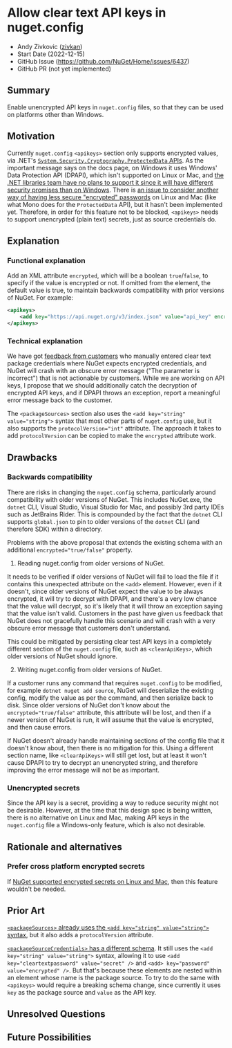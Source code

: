 # Allow clear text API keys in nuget.config

- Andy Zivkovic ([zivkan](https://github.com/zivkan))
- Start Date (2022-12-15)
- GitHub Issue (https://github.com/NuGet/Home/issues/6437)
- GitHub PR (not yet implemented)

## Summary

<!-- One-paragraph description of the proposal. -->

Enable unencrypted API keys in `nuget.config` files, so that they can be used on platforms other than Windows.

## Motivation 

<!-- Why are we doing this? What pain points does this solve? What is the expected outcome? -->

Currently `nuget.config` `<apikeys>` section only supports encrypted values, via .NET's [`System.Security.Cryptography.ProtectedData` APIs](https://learn.microsoft.com/dotnet/api/system.security.cryptography.protecteddata).
As the important message says on the docs page, on Windows it uses Windows' Data Protection API (DPAPI), which isn't supported on Linux or Mac, and [the .NET libraries team have no plans to support it since it will have different security promises than on Windows](https://github.com/dotnet/runtime/issues/22886).
There is [an issue to consider another way of having less secure "encrypted" passwords](https://github.com/NuGet/Home/issues/1851) on Linux and Mac (like what Mono does for the `ProtectedData` API), but it hasn't been implemented yet.
Therefore, in order for this feature not to be blocked, `<apikeys>` needs to support unencrypted (plain text) secrets, just as source credentials do.

## Explanation

### Functional explanation

<!-- Explain the proposal as if it were already implemented and you're teaching it to another person. -->
<!-- Introduce new concepts, functional designs with real life examples, and low-fidelity mockups or  pseudocode to show how this proposal would look. -->

Add an XML attribute `encrypted`, which will be a boolean `true`/`false`, to specify if the value is encrypted or not.
If omitted from the element, the default value is true, to maintain backwards compatibility with prior versions of NuGet.
For example:

```xml
<apikeys>
    <add key="https://api.nuget.org/v3/index.json" value="api_key" encrypted="false" />
</apikeys>
```

### Technical explanation

<!-- Explain the proposal in sufficient detail with implementation details, interaction models, and clarification of corner cases. -->

We have got [feedback from customers](https://github.com/NuGet/Home/issues/3245) who manually entered clear text package credentials where NuGet expects encrypted credentials, and NuGet will crash with an obscure error message ("The parameter is incorrect") that is not actionable by customers.
While we are working on API keys, I propose that we should additionally catch the decryption of encrypted API keys, and if DPAPI throws an exception, report a meaningful error message back to the customer.

The `<packageSources>` section also uses the `<add key="string" value="string">` syntax that most other parts of `nuget.config` use, but it also supports the `protocolVersion="int"` attribute.
The approach it takes to add `protocolVersion` can be copied to make the `encrypted` attribute work.

## Drawbacks

<!-- Why should we not do this? -->

### Backwards compatibility

There are risks in changing the `nuget.config` schema, particularly around compatibility with older versions of NuGet.
This includes NuGet.exe, the `dotnet` CLI, Visual Studio, Visual Studio for Mac, and possibly 3rd party IDEs such as JetBrains Rider.
This is compounded by the fact that the `dotnet` CLI supports `global.json` to pin to older versions of the `dotnet` CLI (and therefore SDK) within a directory.

Problems with the above proposal that extends the existing schema with an additional `encrypted="true/false"` property.

1. Reading nuget.config from older versions of NuGet.

It needs to be verified if older versions of NuGet will fail to load the file if it contains this unexpected attribute on the `<add>` element.
However, even if it doesn't, since older versions of NuGet expect the value to be always encrypted, it will try to decrypt with DPAPI, and there's a very low chance that the value will decrypt, so it's likely that it will throw an exception saying that the value isn't valid.
Customers in the past have given us feedback that NuGet does not gracefully handle this scenario and will crash with a very obscure error message that customers don't understand.

This could be mitigated by persisting clear test API keys in a completely different section of the `nuget.config` file, such as `<clearApiKeys>`, which older versions of NuGet should ignore.

2. Writing nuget.config from older versions of NuGet.

If a customer runs any command that requires `nuget.config` to be modified, for example `dotnet nuget add source`, NuGet will deserialize the existing config, modify the value as per the command, and then serialize back to disk.
Since older versions of NuGet don't know about the `encrypted="true/false"` attribute, this attribute will be lost, and then if a newer version of NuGet is run, it will assume that the value is encrypted, and then cause errors.

If NuGet doesn't already handle maintaining sections of the config file that it doesn't know about, then there is no mitigation for this.
Using a different section name, like `<clearApiKeys>` will still get lost, but at least it won't cause DPAPI to try to decrypt an unencrypted string, and therefore improving the error message will not be as important.

### Unencrypted secrets

Since the API key is a secret, providing a way to reduce security might not be desirable.
However, at the time that this design spec is being written, there is no alternative on Linux and Mac, making API keys in the `nuget.config` file a Windows-only feature, which is also not desirable.

## Rationale and alternatives

<!-- Why is this the best design compared to other designs? -->
<!-- What other designs have been considered and why weren't they chosen? -->
<!-- What is the impact of not doing this? -->

### Prefer cross platform encrypted secrets

If [NuGet supported encrypted secrets on Linux and Mac](https://github.com/NuGet/Home/issues/1851), then this feature wouldn't be needed.

## Prior Art

<!-- What prior art, both good and bad are related to this proposal? -->
<!-- Do other features exist in other ecosystems and what experience have their community had? -->
<!-- What lessons from other communities can we learn from? -->
<!-- Are there any resources that are relevant to this proposal? -->

[`<packageSources>` already uses the `<add key="string" value="string">` syntax](https://learn.microsoft.com/en-us/nuget/reference/nuget-config-file#packagesources), but it also adds a `protocolVersion` attribute.

[`<packageSourceCredentials>` has a different schema](https://learn.microsoft.com/en-us/nuget/reference/nuget-config-file#packagesourcecredentials).
It still uses the `<add key="string" value="string">` syntax, allowing it to use `<add key="cleartextpassword" value="secret" />` and `<add> key="password" value="encrypted" />`.
But that's because these elements are nested within an element whose name is the package source.
To try to do the same with `<apikeys>` would require a breaking schema change, since currently it uses `key` as the package source and `value` as the API key.

## Unresolved Questions

<!-- What parts of the proposal do you expect to resolve before this gets accepted? -->
<!-- What parts of the proposal need to be resolved before the proposal is stabilized? -->
<!-- What related issues would you consider out of scope for this proposal but can be addressed in the future? -->

## Future Possibilities

<!-- What future possibilities can you think of that this proposal would help with? -->
